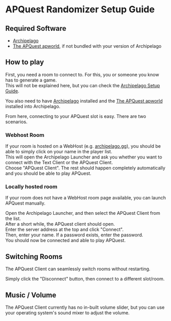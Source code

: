 # APQuest Randomizer Setup Guide

## Required Software

- [Archipelago](github.com/ArchipelagoMW/Archipelago/releases/latest)
- [The APQuest apworld](https://github.com/NewSoupVi/Archipelago/releases), 
  if not bundled with your version of Archipelago

## How to play

First, you need a room to connect to. For this, you or someone you know has to generate a game.  
This will not be explained here,
but you can check the [Archipelago Setup Guide](https://archipelago.gg/tutorial/Archipelago/setup_en#generating-a-game).

You also need to have [Archipelago](github.com/ArchipelagoMW/Archipelago/releases/latest) installed
and the [The APQuest apworld](https://github.com/NewSoupVi/Archipelago/releases) installed into Archipelago.

From here, connecting to your APQuest slot is easy. There are two scenarios.

### Webhost Room

If your room is hosted on a WebHost (e.g. [archipelago.gg](archipelago.gg)),
you should be able to simply click on your name in the player list.  
This will open the Archipelago Launcher
and ask you whether you want to connect with the Text Client or the APQuest Client.  
Choose "APQuest Client". The rest should happen completely automatically and you should be able to play APQuest.

### Locally hosted room

If your room does not have a WebHost room page available, you can launch APQuest manually.  

Open the Archipelago Launcher, and then select the APQuest Client from the list.  
After a short while, the APQuest client should open.  
Enter the server address at the top and click "Connect".  
Then, enter your name. If a password exists, enter the password.  
You should now be connected and able to play APQuest.

## Switching Rooms

The APQuest Client can seamlessly switch rooms without restarting.

Simply click the "Disconnect" button, then connect to a different slot/room.

## Music / Volume

The APQuest Client currently has no in-built volume slider,
but you can use your operating system's sound mixer to adjust the volume.
